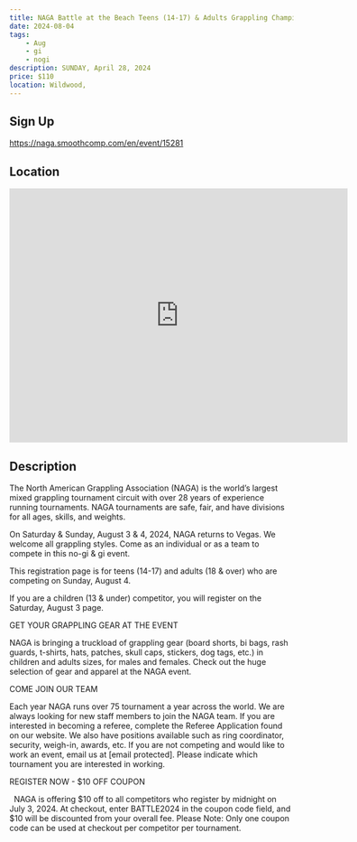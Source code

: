 ```yaml
---
title: NAGA Battle at the Beach Teens (14-17) & Adults Grappling Championship
date: 2024-08-04
tags:
    - Aug
    - gi 
    - nogi 
description: SUNDAY, April 28, 2024
price: $110
location: Wildwood,
---
```

## Sign Up
https://naga.smoothcomp.com/en/event/15281

## Location
<iframe src="https://www.google.com/maps/embed?pb=!1m18!1m12!1m3!1d12345.6789!2d-74.8165338!3d38.9814095!2m3!1f0!2f0!3f0!3m2!1i1024!2i768!4f13.1!3m3!1m2!1s0x0%3A0x0!2z38.9814095!5e0!3m2!1sen!2sus!4v1234567890" width="600" height="450" style="border:0;" allowfullscreen="" loading="lazy"></iframe>

## Description
The North American Grappling Association (NAGA) is the world’s largest mixed grappling tournament circuit with over 28 years of experience running tournaments. NAGA tournaments are safe, fair, and have divisions for all ages, skills, and weights.


On Saturday & Sunday, August 3 & 4, 2024, NAGA returns to Vegas. We welcome all grappling styles. Come as an individual or as a team to compete in this no-gi & gi event.


This registration page is for teens (14-17) and adults (18 & over) who are competing on Sunday, August 4.


If you are a children (13 & under) competitor, you will register on the Saturday, August 3 page.


GET YOUR GRAPPLING GEAR AT THE EVENT


NAGA is bringing a truckload of grappling gear (board shorts, bi bags, rash guards, t-shirts, hats, patches, skull caps, stickers, dog tags, etc.) in children and adults sizes, for males and females. Check out the huge selection of gear and apparel at the NAGA event.  


COME JOIN OUR TEAM


Each year NAGA runs over 75 tournament a year across the world. We are always looking for new staff members to join the NAGA team. If you are interested in becoming a referee, complete the Referee Application found on our website. We also have positions available such as ring coordinator, security, weigh-in, awards, etc. If you are not competing and would like to work an event, email us at [email protected]. Please indicate which tournament you are interested in working.    


REGISTER NOW - $10 OFF COUPON


  NAGA is offering $10 off to all competitors who register by midnight on July 3, 2024. At checkout, enter BATTLE2024 in the coupon code field, and $10 will be discounted from your overall fee. Please Note: Only one coupon code can be used at checkout per competitor per tournament.